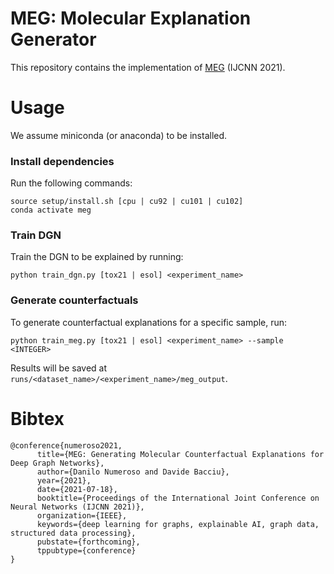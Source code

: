 # MEG: Molecular Explanation Generator
This repository contains the implementation of [MEG](https://arxiv.org/abs/2104.08060) (IJCNN 2021).

# Usage
We assume miniconda (or anaconda) to be installed.

### Install dependencies
Run the following commands: 
```
source setup/install.sh [cpu | cu92 | cu101 | cu102]
conda activate meg
```

### Train DGN

Train the DGN to be explained by running:
```
python train_dgn.py [tox21 | esol] <experiment_name>
```

### Generate counterfactuals

To generate counterfactual explanations for a specific sample, run:
```
python train_meg.py [tox21 | esol] <experiment_name> --sample <INTEGER>
```
Results will be saved at ```runs/<dataset_name>/<experiment_name>/meg_output```.

# Bibtex
```
@conference{numeroso2021,
      title={MEG: Generating Molecular Counterfactual Explanations for Deep Graph Networks},
      author={Danilo Numeroso and Davide Bacciu},
      year={2021},
      date={2021-07-18},
      booktitle={Proceedings of the International Joint Conference on Neural Networks (IJCNN 2021)},
      organization={IEEE},
      keywords={deep learning for graphs, explainable AI, graph data, structured data processing},
      pubstate={forthcoming},
      tppubtype={conference}
}
```

